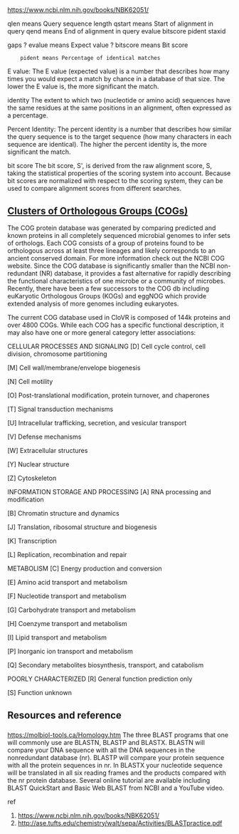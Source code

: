 ##

https://www.ncbi.nlm.nih.gov/books/NBK62051/

qlen means Query sequence length
qstart means Start of alignment in query
qend means End of alignment in query
evalue
bitscore
pident
staxid

gaps
?   	  evalue means Expect value
?  	  bitscore means Bit score

   	    pident means Percentage of identical matches



E value: The E value (expected value) is a number that describes how many times you would expect a match by chance in a database of that size. The lower the E value is, the more significant the match.


identity
The extent to which two (nucleotide or amino acid) sequences have the same residues at the same positions in an alignment, often expressed as a percentage.

Percent Identity: The percent identity is a number that describes how similar the query sequence is to the target sequence (how many characters in each sequence are identical). The higher the percent identity is, the more significant the match.

bit score
The bit score, S', is derived from the raw alignment score, S, taking the statistical properties of the scoring system into account. Because bit scores are normalized with respect to the scoring system, they can be used to compare alignment scores from different searches.


## [Clusters of Orthologous Groups (COGs)](http://clovr.org/docs/clusters-of-orthologous-groups-cogs/)
The COG protein database was generated by comparing predicted and known proteins in all completely sequenced microbial genomes to infer sets of orthologs. Each COG consists of a group of proteins found to be orthologous across at least three lineages and likely corresponds to an ancient conserved domain. For more information check out the NCBI COG website. Since the COG database is significantly smaller than the NCBI non-redundant (NR) database, it provides a fast alternative for rapidly describing the functional characteristics of one microbe or a community of microbes. Recently, there have been a few successors to the COG db including euKaryotic Orthologous Groups (KOGs) and eggNOG which provide extended analysis of more genomes including eukaryotes.

The current COG database used in CloVR is composed of 144k proteins and over 4800 COGs. While each COG has a specific functional description, it may also have one or more general category letter associations:

CELLULAR PROCESSES AND SIGNALING
[D] Cell cycle control, cell division, chromosome partitioning

[M] Cell wall/membrane/envelope biogenesis

[N] Cell motility

[O] Post-translational modification, protein turnover, and chaperones

[T] Signal transduction mechanisms

[U] Intracellular trafficking, secretion, and vesicular transport

[V] Defense mechanisms

[W] Extracellular structures

[Y] Nuclear structure

[Z] Cytoskeleton

INFORMATION STORAGE AND PROCESSING
[A] RNA processing and modification

[B] Chromatin structure and dynamics

[J] Translation, ribosomal structure and biogenesis

[K] Transcription

[L] Replication, recombination and repair

METABOLISM
[C] Energy production and conversion

[E] Amino acid transport and metabolism

[F] Nucleotide transport and metabolism

[G] Carbohydrate transport and metabolism

[H] Coenzyme transport and metabolism

[I] Lipid transport and metabolism

[P] Inorganic ion transport and metabolism

[Q] Secondary metabolites biosynthesis, transport, and catabolism

POORLY CHARACTERIZED
[R] General function prediction only

[S] Function unknown



## Resources and reference

###

https://molbiol-tools.ca/Homology.htm
The three BLAST programs that one will commonly use are BLASTN, BLASTP and BLASTX. BLASTN will compare your DNA sequence with all the DNA sequences in the nonredundant database (nr). BLASTP will compare your protein sequence with all the protein sequences in nr. In BLASTX your nucleotide sequence will be translated in all six reading frames and the products compared with the nr protein database. Several online tutorial are available including BLAST QuickStart and Basic Web BLAST from NCBI and a YouTube video.

ref
1. https://www.ncbi.nlm.nih.gov/books/NBK62051/
2. http://ase.tufts.edu/chemistry/walt/sepa/Activities/BLASTpractice.pdf
